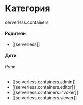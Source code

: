 # Категория

serverless.containers


#### Родители

- [[serverless]]


#### Дети

###### Роли
- [[serverless.containers.admin]]
- [[serverless.containers.editor]]
- [[serverless.containers.invoker]]
- [[serverless.containers.viewer]]
